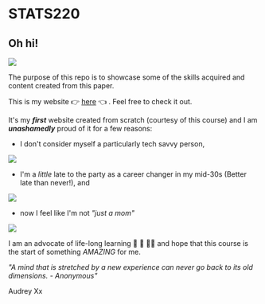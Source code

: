 # STATS220

## Oh hi!

![](https://c.tenor.com/6Zqt_-6HHmoAAAAC/waving-david.gif)

The purpose of this repo is to showcase some of the skills acquired and content created from this paper.

This is my website 👉 [here](https://audreywinsy.github.io/STATS220/) 👈 . Feel free to check it out.

It's my ***first*** website created from scratch (courtesy of this course) and I am ***unashamedly*** proud of it for a few reasons:
- I don't consider myself a particularly tech savvy person,

![](https://c.tenor.com/ftwl9XdoLTEAAAAM/hello-old-people.gif)

- I'm a *little* late to the party as a career changer in my mid-30s (Better late than never!), and

![](https://c.tenor.com/bMUpd_gRqzEAAAAM/salem-the-cat-black-cat.gif)

- now I feel like I'm not *"just a mom"*

![](https://c.tenor.com/bXS4ah2zLB4AAAAM/just-because-im-a-mom-doesnt-mean-im-dead.gif)

I am an advocate of life-long learning 🍎 📝 🧑‍🏫 and hope that this course is the start of something *AMAZING* for me.


*"A mind that is stretched by a new experience can never go back to its old dimensions. - Anonymous"*


Audrey
Xx
